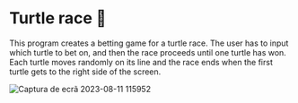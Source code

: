 # Turtle race 🐢
This program creates a betting game for a turtle race. The user has to input which turtle to bet on, and then the race proceeds until one turtle has won.
Each turtle moves randomly on its line and the race ends when the first turtle gets to the right side of the screen.   

![Captura de ecrã 2023-08-11 115952](https://github.com/damachad/Python_exercises/assets/128734978/10da0b6a-0554-45d9-aa45-1e833351bb9c)
